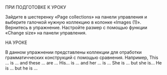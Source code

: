 ПРИ ПОДГОТОВКЕ К УРОКУ

Зайдите в шестеренку «Page collections» на панели управления и выберите галочкой нужную коллекцию в колонке «Images (1)». 
Вернитесь в упражнение. Настройте размер с помощью функции «Change size» на панели управления.

НА УРОКЕ

В данном упражнении представлены коллекции для отработки грамматичческих конструкций c помощью сравнения.
Например, 
This ... is ... and these ... are ...
His... is ... and her ... is ...
She is ... but she is...
He is ... but he is ...

